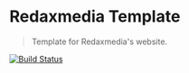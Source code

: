 Redaxmedia Template
===================

> Template for Redaxmedia's website.

[![Build Status](https://img.shields.io/travis/redaxmedia/redaxmedia-template.svg)](https://travis-ci.org/redaxmedia/redaxmedia-template)

